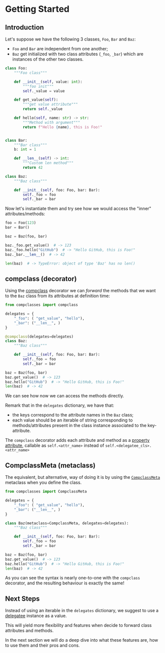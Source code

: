 # Getting Started

## Introduction

Let's suppose we have the following 3 classes, `Foo`, `Bar` and `Baz`:

- `Foo` and `Bar` are independent from one another;
- `Baz` get initialized with two class attributes (`_foo`, `_bar`) which are instances of the other two classes.

```python title="Classes definition"
class Foo:
    """Foo class"""

    def __init__(self, value: int):
        """foo init"""
        self._value = value

    def get_value(self):
        """get value attribute"""
        return self._value

    def hello(self, name: str) -> str:
        """Method with argument"""
        return f"Hello {name}, this is Foo!"


class Bar:
    """Bar class"""
    b: int = 1

    def __len__(self) -> int:
        """Custom len method"""
        return 42

class Baz:
    """Baz class"""

    def __init__(self, foo: Foo, bar: Bar):
        self._foo = foo
        self._bar = bar
```

Now let's instantiate them and try see how we would access the "inner" attributes/methods:

```python title="Naive approach"
foo = Foo(123)
bar = Bar()

baz = Baz(foo, bar)

baz._foo.get_value()  # -> 123
baz._foo.hello("GitHub")  # -> "Hello GitHub, this is Foo!"
baz._bar.__len__()  # -> 42

len(baz)  # -> TypeError: object of type 'Baz' has no len()
```

## compclass (decorator)

Using the [compclass](../api/compclass.md) decorator we can *forward* the methods that we want to the `Baz` class from its attributes at definition time:

```python title="Using compclass"
from compclasses import compclass

delegates = {
    "_foo": ( "get_value", "hello"),
    "_bar": ("__len__", )
}

@compclass(delegates=delegates)
class Baz:
    """Baz class"""

    def __init__(self, foo: Foo, bar: Bar):
        self._foo = foo
        self._bar = bar

baz = Baz(foo, bar)
baz.get_value()  # -> 123
baz.hello("GitHub")  # -> "Hello GitHub, this is Foo!"
len(baz)  # -> 42
```

We can see how now we can access the methods directly.

Remark that in the `delegates` dictionary, we have that:

- the keys correspond to the attribute names in the `Baz` class;
- each value should be an iterable of string corresponding to methods/attributes present in the class instance associated to the key-attribute.

The `compclass` decorator adds each attribute and method as a [property attribute](http://docs.python.org/3/library/functions.html#property), callable as
`self.<attr_name>` instead of `self.<delegatee_cls>.<attr_name>`

## CompclassMeta (metaclass)

The equivalent, but alternative, way of doing it is by using the [`CompclassMeta`](../api/compclassmeta.md) metaclass when you define the class.

```python title="Using CompclassMeta"
from compclasses import CompclassMeta

delegates = {
    "_foo": ( "get_value", "hello"),
    "_bar": ("__len__", )
}

class Baz(metaclass=CompclassMeta, delegates=delegates):
    """Baz class"""

    def __init__(self, foo: Foo, bar: Bar):
        self._foo = foo
        self._bar = bar

baz = Baz(foo, bar)
baz.get_value()  # -> 123
baz.hello("GitHub")  # -> "Hello GitHub, this is Foo!"
len(baz)  # -> 42
```

As you can see the syntax is nearly one-to-one with the `compclass` decorator, and the resulting behaviour is exactly the same!

## Next Steps

Instead of using an iterable in the `delegates` dictionary, we suggest to use a [delegatee](https://fbruzzesi.github.io/compclasses/api/delegatee) instance as a value.

This will yield more flexibility and features when decide to forward class attributes and methods.

In the next section we will do a deep dive into what these features are, how to use them and their pros and cons.
